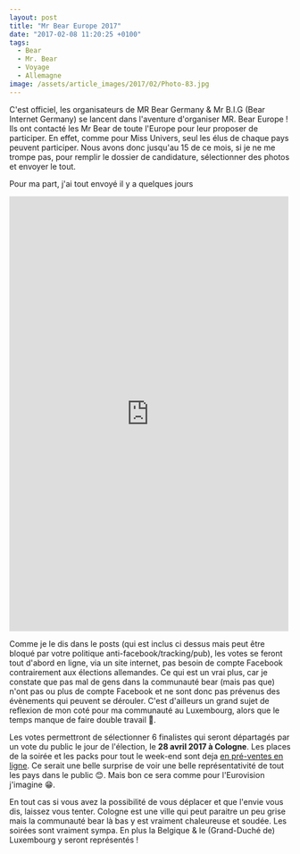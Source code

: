 ```yaml
---
layout: post
title: "Mr Bear Europe 2017"
date: "2017-02-08 11:20:25 +0100"
tags:
  - Bear
  - Mr. Bear
  - Voyage
  - Allemagne
image: /assets/article_images/2017/02/Photo-83.jpg
---
```


C'est officiel, les organisateurs de MR Bear Germany & Mr B.I.G (Bear Internet Germany) se lancent dans l'aventure d'organiser MR. Bear Europe ! Ils ont contacté les Mr Bear de toute l'Europe pour leur proposer de participer. En effet, comme pour Miss Univers, seul les élus de chaque pays peuvent participer. Nous avons donc jusqu'au 15 de ce mois, si je ne me trompe pas, pour remplir le dossier de candidature, sélectionner des photos et envoyer le tout.

Pour ma part, j'ai tout envoyé il y a quelques jours

<iframe src="https://www.facebook.com/plugins/post.php?href=https%3A%2F%2Fwww.facebook.com%2Fmr.bear.luxembourg%2Fposts%2F1303434226408539%3A0&width=500" width="500" height="779" style="border:none;overflow:hidden" scrolling="no" frameborder="0" allowTransparency="true"></iframe>

Comme je le dis dans le posts (qui est inclus ci dessus mais peut être bloqué par votre politique anti-facebook/tracking/pub), les votes se feront tout d'abord en ligne, via un site internet, pas besoin de compte Facebook contrairement aux élections allemandes. Ce qui est un vrai plus, car je constate que pas mal de gens dans la communauté bear (mais pas que) n'ont pas ou plus de compte Facebook et ne sont donc pas prévenus des évènements qui peuvent se dérouler. C'est d'ailleurs un grand sujet de reflexion de mon coté pour ma communauté au Luxembourg, alors que le temps manque de faire double travail 🤔.

Les votes permettront de sélectionner 6 finalistes qui seront départagés par un vote du public le jour de l'élection, le **28 avril 2017 à Cologne**. Les places de la soirée et les packs pour tout le week-end sont deja [en pré-ventes en ligne](https://www.facebook.com/events/172478333193061/). Ce serait une belle surprise de voir une belle représentativité de tout les pays dans le public 😊. Mais bon ce sera comme pour l'Eurovision j'imagine 😁.

En tout cas si vous avez la possibilité de vous déplacer et que l'envie vous dis, laissez vous tenter. Cologne est une ville qui peut paraitre un peu grise mais la communauté bear là bas y est vraiment chaleureuse et soudée. Les soirées sont vraiment sympa. En plus la Belgique & le (Grand-Duché de) Luxembourg y seront représentés !

